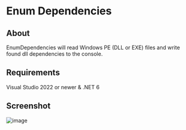 # Enum Dependencies

## About

EnumDependencies will read Windows PE (DLL or EXE) files and write found dll dependencies to the console.

## Requirements

Visual Studio 2022 or newer & .NET 6

## Screenshot

![image](https://user-images.githubusercontent.com/49561427/178123103-1311a62c-3fc3-42c1-9ac5-fcd6f8b26073.png)
